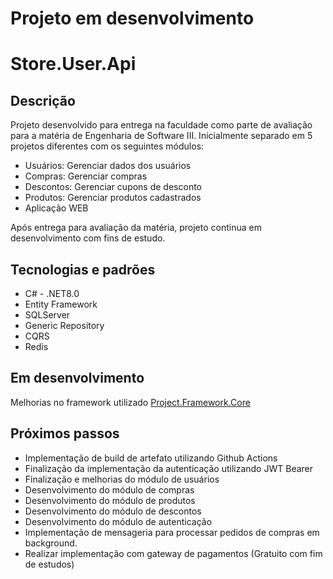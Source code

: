 # Projeto em desenvolvimento
# Store.User.Api

## Descrição
Projeto desenvolvido para entrega na faculdade como parte de avaliação para a matéria de Engenharia de Software III. Inicialmente separado em 5 projetos diferentes com os seguintes módulos:
 - Usuários: Gerenciar dados dos usuários
 - Compras: Gerenciar compras
 - Descontos: Gerenciar cupons de desconto
 - Produtos: Gerenciar produtos cadastrados
 - Aplicação WEB

Após entrega para avaliação da matéria, projeto continua em desenvolvimento com fins de estudo.

## Tecnologias e padrões
 - C# - .NET8.0
 - Entity Framework
 - SQLServer
 - Generic Repository
 - CQRS
 - Redis

## Em desenvolvimento
Melhorias no framework utilizado [Project.Framework.Core](https://github.com/AlexandreBetassa/Project.Framework.Core)

## Próximos passos
- Implementação de build de artefato utilizando Github Actions
- Finalização da implementação da autenticação utilizando JWT Bearer
- Finalização e melhorias do módulo de usuários
- Desenvolvimento do módulo de compras
- Desenvolvimento do módulo de produtos
- Desenvolvimento do módulo de descontos
- Desenvolvimento do módulo de autenticação
- Implementação de mensageria para processar pedidos de compras em background.
- Realizar implementação com gateway de pagamentos (Gratuito com fim de estudos)
